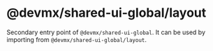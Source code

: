 # @devmx/shared-ui-global/layout

Secondary entry point of `@devmx/shared-ui-global`. It can be used by importing from `@devmx/shared-ui-global/layout`.
